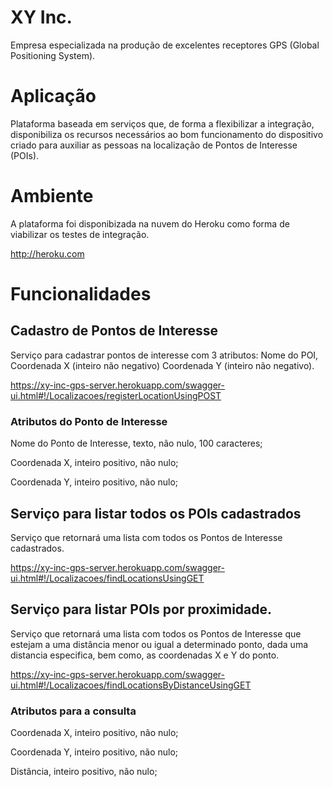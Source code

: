 # XY Inc.
Empresa especializada na produção de excelentes receptores GPS (Global Positioning System).

# Aplicação
Plataforma baseada em serviços que, de forma a flexibilizar a integração, disponibiliza os recursos necessários ao bom funcionamento do dispositivo criado para auxiliar as pessoas na localização de Pontos de Interesse (POIs).

# Ambiente
A plataforma foi disponibizada na nuvem do Heroku como forma de viabilizar os testes de integração.

http://heroku.com

# Funcionalidades

## Cadastro de Pontos de Interesse

Serviço para cadastrar pontos de interesse com 3 atributos: Nome do POI, Coordenada X (inteiro não negativo) Coordenada Y (inteiro não negativo).

https://xy-inc-gps-server.herokuapp.com/swagger-ui.html#!/Localizacoes/registerLocationUsingPOST

### Atributos do Ponto de Interesse

Nome do Ponto de Interesse, texto, não nulo, 100 caracteres;

Coordenada X, inteiro positivo, não nulo;

Coordenada Y, inteiro positivo, não nulo;

## Serviço para listar todos os POIs cadastrados

Serviço que retornará uma lista com todos os Pontos de Interesse cadastrados.

https://xy-inc-gps-server.herokuapp.com/swagger-ui.html#!/Localizacoes/findLocationsUsingGET

## Serviço para listar POIs por proximidade.

Serviço que retornará uma lista com todos os Pontos de Interesse que estejam a uma distância menor ou igual a determinado ponto, dada uma distancia especifica, bem como, as coordenadas X e Y do ponto.

https://xy-inc-gps-server.herokuapp.com/swagger-ui.html#!/Localizacoes/findLocationsByDistanceUsingGET

### Atributos para a consulta

Coordenada X, inteiro positivo, não nulo;

Coordenada Y, inteiro positivo, não nulo;

Distância, inteiro positivo, não nulo;
